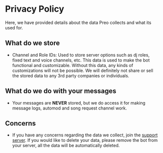 # Privacy Policy
Here, we have provided details about the data Preo collects and what its used for.

## What do we store
- Channel and Role IDs: Used to store server options such as dj roles, fixed text and voice channels, etc. This data is used to make the bot functional and customizable. Without this data, any kinds of customizations will not be possible. We will definitely not share or sell the stored data to any 3rd party companies or individuals.

## What do we do with your messages
- Your messages are **NEVER** stored, but we do access it for making message logs, automod and song request channel work.

## Concerns
- If you have any concerns regarding the data we collect, join the [support server](https://discord.gg/vFRrT48RKs). If you would like to delete your data, please remove the bot from your server, all the data will be automatically deleted.

